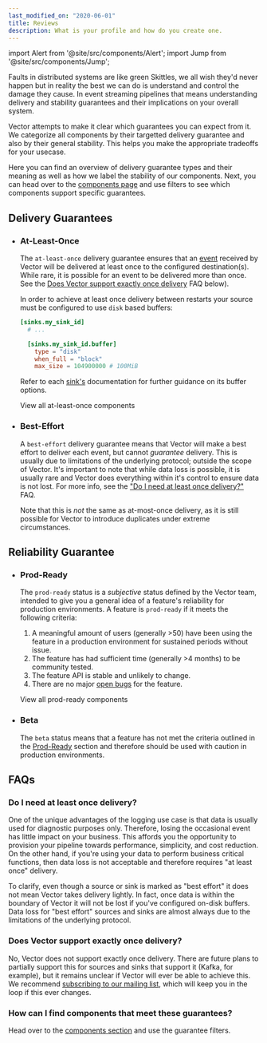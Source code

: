 ```yaml
---
last_modified_on: "2020-06-01"
title: Reviews
description: What is your profile and how do you create one.
---
```


import Alert from '@site/src/components/Alert';
import Jump from '@site/src/components/Jump';

Faults in distributed systems are like green Skittles, we all wish they'd never
happen but in reality the best we can do is understand and control the damage
they cause. In event streaming pipelines that means understanding delivery
and stability guarantees and their implications on your overall system.

Vector attempts to make it clear which guarantees you can expect from it. We
categorize all components by their targetted delivery guarantee and also by
their general stability. This helps you make the appropriate tradeoffs for your
usecase.

Here you can find an overview of delivery guarantee types and their meaning as
well as how we label the stability of our components. Next, you can head over to
the [components page][pages.components] and use filters to see which components
support specific guarantees.


## Delivery Guarantees

<ul class="connected-list">
<li>

### At-Least-Once

The `at-least-once` delivery guarantee ensures that an
[event][docs.data-model] received by Vector will be delivered at least
once to the configured destination(s). While rare, it is possible for an event
to be delivered more than once. See the [Does Vector support exactly once
delivery](#does-vector-support-exactly-once-delivery) FAQ below).

<Alert type="warning">

In order to achieve at least once delivery between restarts your source must
be configured to use `disk` based buffers:

```toml title="vector.toml"
[sinks.my_sink_id]
  # ...

  [sinks.my_sink_id.buffer]
    type = "disk"
    when_full = "block"
    max_size = 104900000 # 100MiB
```

Refer to each [sink's][docs.sinks] documentation for further guidance on its
buffer options.

</Alert>
<Jump to="/components/?at-least-once=true">View all at-least-once components</Jump>
</li>
<li>

### Best-Effort

A `best-effort` delivery guarantee means that Vector will make a best effort to
deliver each event, but cannot _guarantee_ delivery. This is usually due to
limitations of the underlying protocol; outside the scope of Vector. It's
important to note that while data loss is possible, it is usually rare and
Vector does everything within it's control to ensure data is not lost. For more
info, see the
["Do I need at least once delivery?"](#do-i-need-at-least-once-delivery) FAQ.

Note that this is _not_ the same as at-most-once delivery, as it is still
possible for Vector to introduce duplicates under extreme circumstances.

</li>
</ul>

## Reliability Guarantee

<ul class="connected-list">
<li>

### Prod-Ready

The `prod-ready` status is a _subjective_ status defined by the Vector team,
intended to give you a general idea of a feature's reliability for production
environments. A feature is `prod-ready` if it meets the following criteria:

1. A meaningful amount of users (generally >50) have been using the feature in
   a production environment for sustained periods without issue.
2. The feature has had sufficient time (generally >4 months) to be community
   tested.
3. The feature API is stable and unlikely to change.
4. There are no major [open bugs][urls.vector_bug_issues] for the feature.

<Jump to="/components/?prod-ready=true">View all prod-ready components</Jump>
</li>
<li>

### Beta

The `beta` status means that a feature has not met the criteria outlined in
the [Prod-Ready](#prod-ready) section and therefore should be used with caution
in production environments.

</li>
</ul>

## FAQs

### Do I need at least once delivery?

One of the unique advantages of the logging use case is that data is usually
used for diagnostic purposes only. Therefore, losing the occasional event
has little impact on your business. This affords you the opportunity to
provision your pipeline towards performance, simplicity, and cost reduction.
On the other hand, if you're using your data to perform business critical
functions, then data loss is not acceptable and therefore requires "at least
once" delivery.

To clarify, even though a source or sink is marked as "best effort" it does
not mean Vector takes delivery lightly. In fact, once data is within the
boundary of Vector it will not be lost if you've configured on-disk buffers.
Data loss for "best effort" sources and sinks are almost always due to the
limitations of the underlying protocol.

### Does Vector support exactly once delivery?

No, Vector does not support exactly once delivery. There are future plans to
partially support this for sources and sinks that support it (Kafka, for
example), but it remains unclear if Vector will ever be able to achieve this.
We recommend [subscribing to our mailing list](https://vector.dev/community),
which will keep you in the loop if this ever changes.

### How can I find components that meet these guarantees?

Head over to the [components section][pages.components] and use the guarantee
filters.


[docs.data-model]: /docs/about/data-model/
[docs.sinks]: /docs/reference/sinks/
[pages.components]: /components/
[urls.vector_bug_issues]: https://github.com/timberio/vector/issues?q=is%3Aopen+is%3Aissue+label%3A%22type%3A+bug%22
